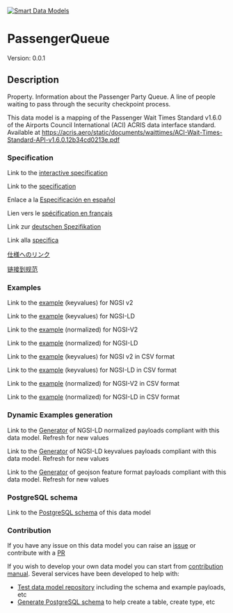 [![Smart Data Models](https://smartdatamodels.org/wp-content/uploads/2022/01/SmartDataModels_logo.png "Logo")](https://smartdatamodels.org)
# PassengerQueue
Version: 0.0.1

## Description 

Property. Information about the Passenger Party Queue. A line of people waiting to pass through the security checkpoint process.

This data model is a mapping of the Passenger Wait Times Standard v1.6.0 of the Airports Council International (ACI) ACRIS data interface standard. Available at https://acris.aero/static/documents/waittimes/ACI-Wait-Times-Standard-API-v1.6.0.12b34cd0213e.pdf
### Specification

Link to the [interactive specification](https://swagger.lab.fiware.org/?url=https://smart-data-models.github.io/dataModel.ACRIS/PassengerQueue/swagger.yaml)

Link to the [specification](https://github.com/smart-data-models/dataModel.ACRIS/blob/master/PassengerQueue/doc/spec.md)

Enlace a la [Especificación en español](https://github.com/smart-data-models/dataModel.ACRIS/blob/master/PassengerQueue/doc/spec_ES.md)

Lien vers le [spécification en français](https://github.com/smart-data-models/dataModel.ACRIS/blob/master/PassengerQueue/doc/spec_FR.md)

Link zur [deutschen Spezifikation](https://github.com/smart-data-models/dataModel.ACRIS/blob/master/PassengerQueue/doc/spec_DE.md)

Link alla [specifica](https://github.com/smart-data-models/dataModel.ACRIS/blob/master/PassengerQueue/doc/spec_IT.md)

[仕様へのリンク](https://github.com/smart-data-models/dataModel.ACRIS/blob/master/PassengerQueue/doc/spec_JA.md)

[链接到规范](https://github.com/smart-data-models/dataModel.ACRIS/blob/master/PassengerQueue/doc/spec_ZH.md)
### Examples

Link to the [example](https://smart-data-models.github.io/dataModel.ACRIS/PassengerQueue/examples/example.json) (keyvalues) for NGSI v2

Link to the [example](https://smart-data-models.github.io/dataModel.ACRIS/PassengerQueue/examples/example.jsonld) (keyvalues) for NGSI-LD

Link to the [example](https://smart-data-models.github.io/dataModel.ACRIS/PassengerQueue/examples/example-normalized.json) (normalized) for NGSI-V2

Link to the [example](https://smart-data-models.github.io/dataModel.ACRIS/PassengerQueue/examples/example-normalized.jsonld) (normalized) for NGSI-LD

Link to the [example](https://smart-data-models.github.io/dataModel.ACRIS/PassengerQueue/examples/example.json.csv) (keyvalues) for NGSI v2 in CSV format

Link to the [example](https://smart-data-models.github.io/dataModel.ACRIS/PassengerQueue/examples/example.jsonld.csv) (keyvalues) for NGSI-LD in CSV format

Link to the [example](https://smart-data-models.github.io/dataModel.ACRIS/PassengerQueue/examples/example-normalized.json.csv) (normalized) for NGSI-V2 in CSV format

Link to the [example](https://smart-data-models.github.io/dataModel.ACRIS/PassengerQueue/examples/example-normalized.jsonld.csv) (normalized) for NGSI-LD in CSV format
### Dynamic Examples generation

Link to the [Generator](https://smartdatamodels.org/extra/ngsi-ld_generator.php?schemaUrl=https://raw.githubusercontent.com/smart-data-models/dataModel.ACRIS/master/PassengerQueue/schema.json&email=info@smartdatamodels.org) of NGSI-LD normalized payloads compliant with this data model. Refresh for new values

Link to the [Generator](https://smartdatamodels.org/extra/ngsi-ld_generator_keyvalues.php?schemaUrl=https://raw.githubusercontent.com/smart-data-models/dataModel.ACRIS/master/PassengerQueue/schema.json&email=info@smartdatamodels.org) of NGSI-LD keyvalues payloads compliant with this data model. Refresh for new values

Link to the [Generator](https://smartdatamodels.org/extra/geojson_features_generator.php?schemaUrl=https://raw.githubusercontent.com/smart-data-models/dataModel.ACRIS/master/PassengerQueue/schema.json&email=info@smartdatamodels.org) of geojson feature format payloads compliant with this data model. Refresh for new values
### PostgreSQL schema

Link to the [PostgreSQL schema](https://smart-data-models.github.io/dataModel.ACRIS/PassengerQueue/schema.sql) of this data model
### Contribution

 If you have any issue on this data model you can raise an [issue](https://github.com/smart-data-models/dataModel.ACRIS/issues)  or contribute with a [PR](https://github.com/smart-data-models/dataModel.ACRIS/pulls)

 If you wish to develop your own data model you can start from [contribution manual](https://bit.ly/contribution_manual). Several services have been developed to help with: 
 - [Test data model repository](https://smartdatamodels.org/index.php/data-models-contribution-api/) including the schema and example payloads, etc
 - [Generate PostgreSQL schema](https://smartdatamodels.org/index.php/sql-service/) to help create a table, create type, etc